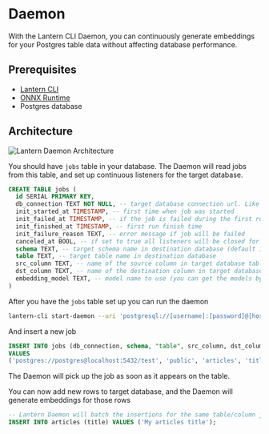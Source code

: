 # Daemon

With the Lantern CLI Daemon, you can continuously generate embeddings for your Postgres table data without affecting database performance.

## Prerequisites

- [Lantern CLI](/docs/lantern-cli/install)
- [ONNX Runtime](/docs/lantern-cli/install)
- Postgres database

## Architecture

![Lantern Daemon Architecture](https://storage.googleapis.com/lantern-web/daemon-architecture.jpg)

You should have `jobs` table in your database. The Daemon will read jobs from this table, and set up continuous listeners for the target database.

```sql
CREATE TABLE jobs (
  id SERIAL PRIMARY KEY,
  db_connection TEXT NOT NULL, -- target database connection url. Like postgresql://[username]:[password]@[host]:[port]/[dbname]
  init_started_at TIMESTAMP, -- first time when job was started
  init_failed_at TIMESTAMP, -- if the job is failed during the first run
  init_finished_at TIMESTAMP, -- first run finish time
  init_failure_reason TEXT, -- error message if job will be failed
  canceled_at BOOL, -- if set to true all listeners will be closed for that job. This can be change while daemon is running
  schema TEXT, -- target schema name in destination database (default is public)
  table TEXT, -- target table name in destination database
  src_column TEXT, -- name of the source column in target database table
  dst_column TEXT, -- name of the destination column in target database table under which the embeddings will be generated
  embedding_model TEXT, -- model name to use (you can get the models by running lantern-cli show-models)
)
```

After you have the `jobs` table set up you can run the daemon

```bash
lantern-cli start-daemon --uri 'postgresql://[username]:[password]@[host]:[port]/[dbname]' --table jobs
```

And insert a new job

```sql
INSERT INTO jobs (db_connection, schema, "table", src_column, dst_column, embedding_model)
VALUES
('postgres://postgres@localhost:5432/test', 'public', 'articles', 'title', 'title_embedding', 'microsoft/all-MiniLM-L12-v2');
```

The Daemon will pick up the job as soon as it appears on the table.

You can now add new rows to target database, and the Daemon will generate embeddings for those rows

```sql
-- Lantern Daemon will batch the insertions for the same table/column jobs and generate embeddings for them
INSERT INTO articles (title) VALUES ('My articles title');
```
